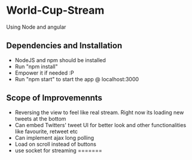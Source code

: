 # World-Cup-Stream
Using Node and angular

## Dependencies and Installation
- NodeJS and npm should be installed
- Run "npm install"
- Empower it if needed :P <sudo npm install> 
- Run "npm start" to start the app @ localhost:3000

## Scope of Improvemennts
- Reversing the view to feel like real stream. Right now its loading new tweets at the bottom
- Can embed Twitters' tweet UI for better look and other functionalities like favourite, retweet etc
- Can implement ajax long polling
- Load on scroll instead of buttons
- use socket for streaming
=======